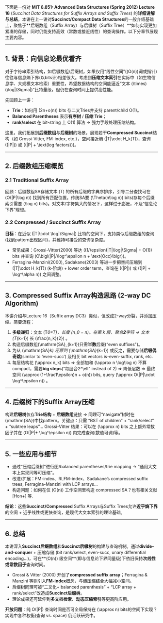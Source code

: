 下面是一份对 **MIT 6.851: Advanced Data Structures (Spring 2012) Lecture 18** (_Succinct Data Structures for Suffix Arrays and Suffix Trees_) 的**详细讲解与总结**。本讲在上一讲对**Succinct/Compact Data Structures**的一般介绍基础上，聚焦于**后缀数组（Suffix Array）与后缀树（Suffix Tree）**如何实现更加紧凑的存储，同时仍能支持高效（常数或接近线性）的查询操作。以下分章节展现主要内容。

---

## 1. 背景：向信息论最优看齐

对于字符串索引结构，如后缀数组/后缀树，如果仅用“线性空间”(\(O(n)\)词或指针)往往与信息熵下界(以bits计)相差很大。考虑到**压缩文本索引**在实际中（如生物信息学、大规模文本检索）重要性，希望数据结构的空间能逼近“文本 \(\times\) \(\log|\Sigma|\)”比特量级，但仍在查询时间上提供高性能。

先回顾上一讲：

- **Trie**：如何用 \(2n+o(n)\) bits 存二叉Tries并支持 parent/child O(1)。
- **Balanced Parentheses** 表示**有序树** / **压缩 Trie**；
- **rank/select** 在 bit-string 上 O(1) 算法 => 强力手段处理压缩结构。

这里，我们拓展到**后缀数组**与**后缀树**的场景，展现若干**Compressed Succinct**结构（如 Grossi-Vitter, FM-index, etc.），空间接近熵 \(|T|\cdot H_k(T)\)，查询 \((|P|)\) 或 \((|P| + \text{log factors})\)。

---

## 2. 后缀数组压缩概览

### 2.1 Traditional Suffix Array

回顾：后缀数组SA存储文本 \(T\) 的所有后缀的字典序排序，引导二分查找可在 \(O(|P|\log n)\) 找到所有匹配位置。传统SA要 \(\Theta(n\log n)\) bits(存每个后缀索引需要 \(\log n\) bits)。对文本/字符集大的情况下，这样过于膨胀，不及“信息论下界”理想。

### 2.2 Compressed / Succinct Suffix Array

**目标**：在近似 \(|T|\cdot \log|\Sigma|\) 比特的空间下，支持类似后缀数组的查询(找到pattern出现区间)，并维持可接受的查询复杂度。

- 常见成果：Grossi-Vitter(2000) 等达 \((1/\epsilon)|T|\log|\Sigma| + O(1)\) bits 并查询 \(O\bigl(|P|/\log^\epsilon n + \text{Occ}\bigr)\)。
- Ferragina-Manzini(2000), Sadakane(2003) 等进一步把空间压缩到 \(|T|\cdot H_k(T)\) (k-阶熵) + lower order term，查询在 \((|P|)\) 或 \((|P| + \log^\alpha n)\) 之间调整。

---

## 3. Compressed Suffix Array构造思路 (2-way DC Algorithm)

本讲介绍与Lecture 16（Suffix array DC3）类似，但改成2-way分裂，并添加压缩。简要流程：

1. **多级递归**：文本 \(T*0=T\)，长度 \(n_0 = n\)。在第 k 层，聚合**2**字符 => 文本 \(T*{k+1}\) 长 \(\frac{n_k}{2}\) 。
2. 构造后缀数组\(\mathrm{SA}\_{k+1}\)只需**半数**后缀(“even suffixes")。
3. 为从 \(\mathrm{SA}_k\) 还原到 \(\mathrm{SA}_{k+1}\) 或反之，需要存储**后缀偶奇跳**(similar to ‘even-succ’) 及相关 bit vectors is-even-suffix, rank, etc.
4. 每层结构花 \(\approx n_k\) bits => 全部加和 \(\approx n \log\log n\) 不算compact，需要**big steps**(“每层合2^\ell" instead of 2) => 降低层数 => 最终空间 \(\approx (1+\frac1\epsilon)n + o(n)\) bits, query \(\approx O(|P|\cdot \log^\epsilon n)\) 。

---

## 4. 后缀树下的Suffix Array压缩

构建**后缀树**仅存**Trie结构** + **后缀数组**链接 => 同理可“navigate”树时在 \(\mathrm{SA}\)中找pattern。关键点：只需 “BST of children” + “rank/select” + “subtree leaps”... Grossi-Vitter 结果：可以在 \(\approx n\) bits 之上额外常数因子并在 \(O(|P|+ \log^\epsilon n)\) 内完成查询(数值可调)等。

---

## 5. 一些应用与细节

- 通过“压缩后缀树”进行图/balanced parentheses/trie mapping -> “通用大文本上实现同等可压缩”。
- 改进/扩展：FM-index、RLFM-index、Sadakane’s compressed suffix trees, Ferragina-Manzini with LCP arrays...
- 构造问题：如何在仅 \(O(n)\) 工作空间里构造 compressed SA？也有相关文献 [Hon+] 等.

**结论**：这些**Succinct/Compressed** Suffix Arrays与Suffix Trees允许**近乎熵下界**的空间 + 近乎线性或更快查询，是现代大文本索引的理论基础。

---

## 6. 总结

本讲深入**Succinct后缀数组**和**Succinct后缀树**的构建与查询机制。通过**divide-and-conquer** + 压缩存储 (bit rank/select, even-succ, unary differential encoding...)，可在**\(O(n)\) 级空间**(即与信息论下界同量级)下依旧保持**次线性或常数因子**查询时间。

- Grossi & Vitter (2000) 开创了**compressed suffix array**；Ferragina & Manzini 等则引入**FM-index**概念，与熵压缩结合大幅减小空间。
- 后缀树同理可被“二叉化+ balanced parenthesis” + “LCP array + rank/select”改造成**Succinct后缀树**。
- 理论成果还可延伸到**多文档检索**、**动态压缩索引**等更高阶应用。

**开放问题**：纯 O(|P|) 查询时间是否可全局保持在 \(\approx n\) bits的空间下实现？实现中各种权衡(查询 vs. space) 仍活跃研究中。
